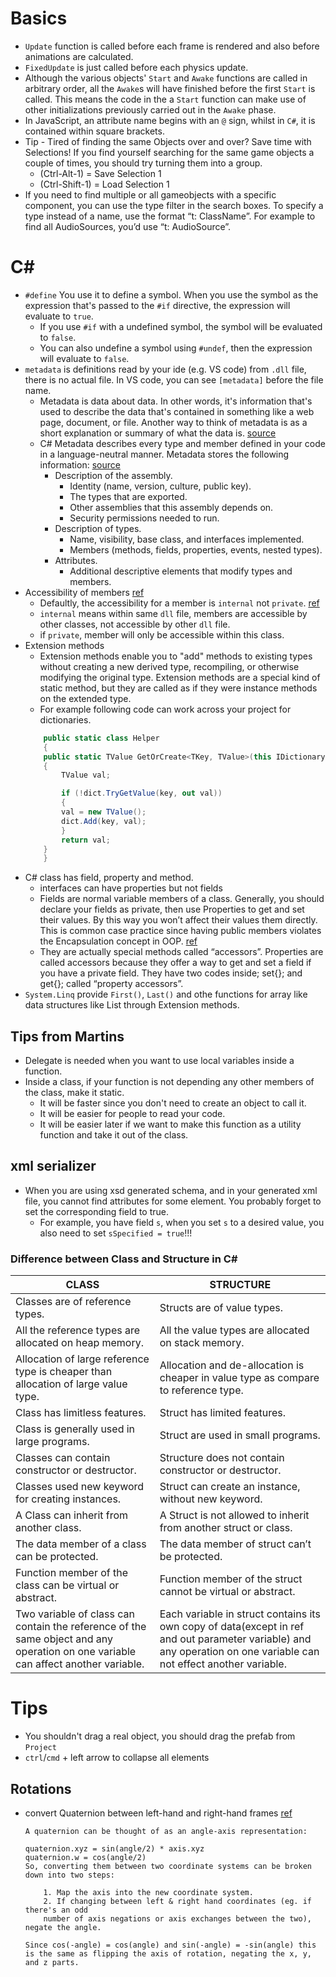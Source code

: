 # Basics
- `Update` function is called before each frame is rendered and also before animations are calculated.
- `FixedUpdate` is just called before each physics update.
- Although the various objects' `Start` and `Awake` functions are called in arbitrary order, all the `Awake`s will have finished before the first `Start` is called. This means the code in the a `Start` function can make use of other initializations previously carried out in the `Awake` phase.
- In JavaScript, an attribute name begins with an `@` sign, whilst in `C#`, it is contained within square brackets.
- Tip - Tired of finding the same Objects over and over? Save time with Selections! If you find yourself searching for the same game objects a couple of times, you should try turning them into a group. 
	- (Ctrl-Alt-1) = Save Selection 1 
	- (Ctrl-Shift-1) = Load Selection 1
- If you need to find multiple or all gameobjects with a specific component, you can use the type filter in the search boxes. To specify a type instead of a name, use the format “t: ClassName”. For example to find all AudioSources, you’d use “t: AudioSource”.

# C#
- `#define` You use it to define a symbol. When you use the symbol as the expression that's passed to the `#if` directive, the expression will evaluate to `true`. 
	- If you use `#if` with a undefined symbol, the symbol will be evaluated to `false`.
	- You can also undefine a symbol using `#undef`, then the expression will evaluate to `false`.
- `metadata` is definitions read by your ide (e.g. VS code) from `.dll` file, there is no actual file. In VS code, you can see `[metadata]` before the file name. 
	- Metadata is data about data. In other words, it's information that's used to describe the data that's contained in something like a web page, document, or file. Another way to think of metadata is as a short explanation or summary of what the data is. [source](https://www.lifewire.com/metadata-definition-and-examples-1019177)
	- C# Metadata describes every type and member defined in your code in a language-neutral manner. Metadata stores the following information: [source](https://docs.microsoft.com/en-us/dotnet/standard/metadata-and-self-describing-components)
		- Description of the assembly.
			- Identity (name, version, culture, public key).
			- The types that are exported.
			- Other assemblies that this assembly depends on.
			- Security permissions needed to run.
		- Description of types.
			- Name, visibility, base class, and interfaces implemented.
			- Members (methods, fields, properties, events, nested types).
		- Attributes.
			- Additional descriptive elements that modify types and members.
- Accessibility of members [ref](https://docs.microsoft.com/en-us/dotnet/csharp/language-reference/keywords/accessibility-levels)
	- Defaultly, the accessibility for a member is `internal` not `private`. [ref](https://stackoverflow.com/questions/8479214/any-reason-to-write-the-private-keyword-in-c)
	- `internal` means within same `dll` file, members are accessible by other classes, not accessible by other `dll` file.
	- if `private`, member will only be accessible within this class.
- Extension methods
	- Extension methods enable you to "add" methods to existing types without creating a new derived type, recompiling, or otherwise modifying the original type. Extension methods are a special kind of static method, but they are called as if they were instance methods on the extended type.
	- For example following code can work across your project for dictionaries.
	```c#
	    public static class Helper
	    {
		public static TValue GetOrCreate<TKey, TValue>(this IDictionary<TKey, TValue> dict, TKey key) where TValue : new()
		{
		    TValue val;

		    if (!dict.TryGetValue(key, out val))
		    {
			val = new TValue();
			dict.Add(key, val);
		    }
		    return val;
		}
	    }
	```
- C# class has field, property and method. 
	- interfaces can have properties but not fields
	- Fields are normal variable members of a class. Generally, you should declare your fields as private, then use Properties to get and set their values. By this way you won’t affect their values them directly. This is common case practice since having public members violates the Encapsulation concept in OOP. [ref](https://medium.com/omarelgabrys-blog/properties-vs-fields-in-c-6cec86c59dc9)
	- They are actually special methods called “accessors”. Properties are called accessors because they offer a way to get and set a field if you have a private field. They have two codes inside; set{}; and get{}; called “property accessors”.
- `System.Linq` provide `First()`, `Last()` and othe functions for array like data structures like List through Extension methods.

## Tips from Martins
- Delegate is needed when you want to use local variables inside a function.
- Inside a class, if your function is not depending any other members of the class, make it static.
	- It will be faster since you don't need to create an object to call it.
	- It will be easier for people to read your code.
	- It will be easier later if we want to make this function as a utility function and take it out of the class.
## xml serializer
- When you are using xsd generated schema, and in your generated xml file, you cannot find attributes for some element. You probably forget to set the corresponding field to true.
	- For example, you have field `s`, when you set `s` to a desired value, you also need to set `sSpecified = true`!!!

### Difference between Class and Structure in C#
| CLASS	| STRUCTURE |
| --------- | ---- |
| Classes are of reference types. |	Structs are of value types. |
| All the reference types are allocated on heap memory.	| All the value types are allocated on stack memory. |
| Allocation of large reference type is cheaper than allocation of large value type. |	Allocation and de-allocation is cheaper in value type as compare to reference type. |
| Class has limitless features.	| Struct has limited features. |
| Class is generally used in large programs.	| Struct are used in small programs. |
| Classes can contain constructor or destructor. |	Structure does not contain constructor or destructor. |
| Classes used new keyword for creating instances. | 	Struct can create an instance, without new keyword. |
| A Class can inherit from another class.	| A Struct is not allowed to inherit from another struct or class. |
| The data member of a class can be protected. |	The data member of struct can’t be protected. |
| Function member of the class can be virtual or abstract. |	Function member of the struct cannot be virtual or abstract. |
| Two variable of class can contain the reference of the same object and any operation on one variable can affect another variable. |	Each variable in struct contains its own copy of data(except in ref and out parameter variable) and any operation on one variable can not effect another variable. |
# Tips
- You shouldn't drag a real object, you should drag the prefab from `Project`
- `ctrl`/`cmd` + left arrow to collapse all elements
## Rotations
- convert Quaternion between left-hand and right-hand frames [ref](https://gamedev.stackexchange.com/questions/157946/converting-a-quaternion-in-a-right-to-left-handed-coordinate-system)
	```
	A quaternion can be thought of as an angle-axis representation:

	quaternion.xyz = sin(angle/2) * axis.xyz
	quaternion.w = cos(angle/2)
	So, converting them between two coordinate systems can be broken down into two steps:

		1. Map the axis into the new coordinate system.
		2. If changing between left & right hand coordinates (eg. if there's an odd 
		number of axis negations or axis exchanges between the two), negate the angle.

	Since cos(-angle) = cos(angle) and sin(-angle) = -sin(angle) this is the same as flipping the axis of rotation, negating the x, y, and z parts.
	```
